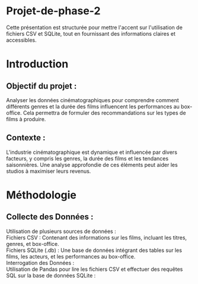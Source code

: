 
# Projet-de-phase-2
Cette présentation est structurée pour mettre l'accent sur l'utilisation de fichiers CSV et SQLite, tout en fournissant des informations claires et accessibles.

# Introduction

## Objectif du projet : <br/>
Analyser les données cinématographiques pour comprendre comment différents genres et la durée des films influencent les performances au box-office.  Cela permettra de formuler des recommandations sur les types de films à produire.

## Contexte : <br/>
L'industrie cinématographique est dynamique et influencée par divers facteurs, y compris les genres, la durée des films et les tendances saisonnières. Une analyse approfondie de ces éléments peut aider les studios à maximiser leurs revenus.

# Méthodologie <br/>
## Collecte des Données :
Utilisation de plusieurs sources de données : <br/> Fichiers CSV : Contenant des informations sur les films, incluant les titres, genres, et box-office. <br/> Fichiers SQLite (.db) : Une base de données intégrant des tables sur les films, les acteurs, et les performances au box-office. <br/> Interrogation des Données : <br/> Utilisation de Pandas pour lire les fichiers CSV et effectuer des requêtes SQL sur la base de données SQLite :
